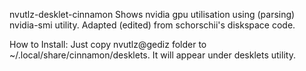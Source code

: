 nvutlz-desklet-cinnamon 
Shows nvidia gpu utilisation using (parsing) nvidia-smi utility.
Adapted (edited) from schorschii's diskspace code.

How to Install: 
Just copy nvutlz@gediz folder to ~/.local/share/cinnamon/desklets. It will appear under desklets utility. 


